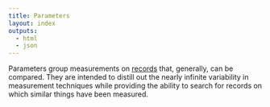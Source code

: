 ```yaml
---
title: Parameters
layout: index
outputs:
  - html
  - json
---
```


Parameters group measurements on [records](/record/) that, generally, can be compared. They are intended to distill out the nearly infinite variability in measurement techniques while providing the ability to search for records on which similar things have been measured.

